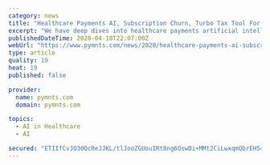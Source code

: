 ```yaml
---
category: news
title: "Healthcare Payments AI, Subscription Churn, Turbo Tax Tool For Stimulus Payments Top This Week’s News"
excerpt: "We have deep dives into healthcare payments artificial intelligence (AI), subscription churn, and a TurboTax tool for stimulus payments. TurboTax, the online tax preparation service, has said it is launching a free stimulus registration system to help people who don’t need to file a tax return. Approximately 10 million people in the ..."
publishedDateTime: 2020-04-10T22:07:00Z
webUrl: "https://www.pymnts.com/news/2020/healthcare-payments-ai-subscription-churn-turbo-tax-tool-for-stimulus-payments-top-this-weeks-news/"
type: article
quality: 19
heat: 19
published: false

provider:
  name: pymnts.com
  domain: pymnts.com

topics:
  - AI in Healthcare
  - AI

secured: "ETIIfCvJO30QcReJJKL/tlJooZGUouIRt8ng6OswDi+MMt2CiLwxqmQbrEH54xR2HLLmWypKM+wlordyOTQQa1daaYC9vqstipsJooACiZAbTPdyIZ5IMM9T+ExuXsoKPkywvqQrxeb77SzrOI3vC9V24E4M5QUXFvLRBwU8HYuiTJ1QDYMD7sPwGodePDxcl/meXXzlAQ8nHqo9jJDnn1RqTW970cYAn4BSbU83E9jNZ2Qn2CGRRsJWI+WreB6RmuhRfrh83lk1nfTh8wBk9may0sTk650pzT3c7HSbdPkOhP+jialn/uptUNe6JeQYn1rnuysMod9ml3BrONJBbXz9lfUgx0o0Bwm+X81XwAAR701+21udLjyq0uywKeRi/IwvWa0lECcjxoGBJ58MVnEsogBqhx2EMj192tVASsrqlCWvCB7ELq43VKy7S4OFUbKLy35y+fiPXgb8RKaTogvJQShZXY7+Y7yXmG77LaY=;OstlTwesXh0ASvFzU89ZYA=="
---
```


